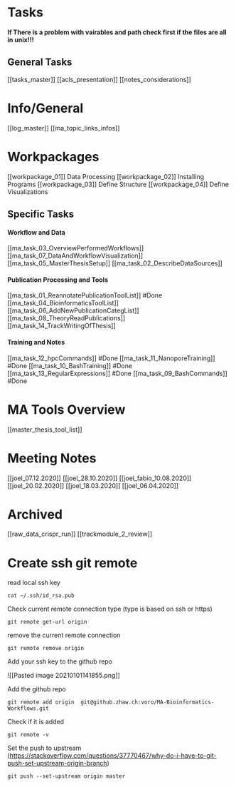 

# Tasks
**If There is a problem with vairables and path check first if the files are all in unix!!!**

## General Tasks
[[tasks_master]]
[[acls_presentation]]
[[notes_considerations]]


# Info/General
[[log_master]]
[[ma_topic_links_infos]]


# Workpackages
[[workpackage_01]] Data Processing
[[workpackage_02]] Installing Programs
[[workpackage_03]] Define Structure 
[[workpackage_04]] Define Visualizations


## Specific Tasks 
#### Workflow and Data
[[ma_task_03_OverviewPerformedWorkflows]]
[[ma_task_07_DataAndWorkflowVisualization]]
[[ma_task_05_MasterThesisSetup]]
[[ma_task_02_DescribeDataSources]]

#### Publication Processing and Tools
[[ma_task_01_ReannotatePublicationToolList]] #Done
[[ma_task_04_BioinformaticsToolList]]
[[ma_task_06_AddNewPublicationCategList]]
[[ma_task_08_TheoryReadPublications]]
[[ma_task_14_TrackWritingOfThesis]]


####  Training and Notes
[[ma_task_12_hpcCommands]] #Done
[[ma_task_11_NanoporeTraining]] #Done
[[ma_task_10_BashTraining]] #Done
[[ma_task_13_RegularExpressions]] #Done
[[ma_task_09_BashCommands]] #Done


# MA Tools Overview
[[master_thesis_tool_list]]

# Meeting Notes
[[joel_07.12.2020]]
[[joel_28.10.2020]]
[[joel_fabio_10.08.2020]]
[[joel_20.02.2020]]
[[joel_18.03.2020]]
[[joel_06.04.2020]]


# Archived
[[raw_data_crispr_run]]
[[trackmodule_2_review]]



# Create ssh git remote 

read local ssh key
	
	cat ~/.ssh/id_rsa.pub

Check current remote connection type (type is based on ssh or https)	
	
	git remote get-url origin

remove the current remote connection

	git remote remove origin

Add your ssh key to the github repo

![[Pasted image 20210101141855.png]]

Add the github repo

	git remote add origin  git@github.zhaw.ch:voro/MA-Bioinformatics-Workflows.git

Check if it is added

	git remote -v

Set the push to upstream (https://stackoverflow.com/questions/37770467/why-do-i-have-to-git-push-set-upstream-origin-branch)

	git push --set-upstream origin master